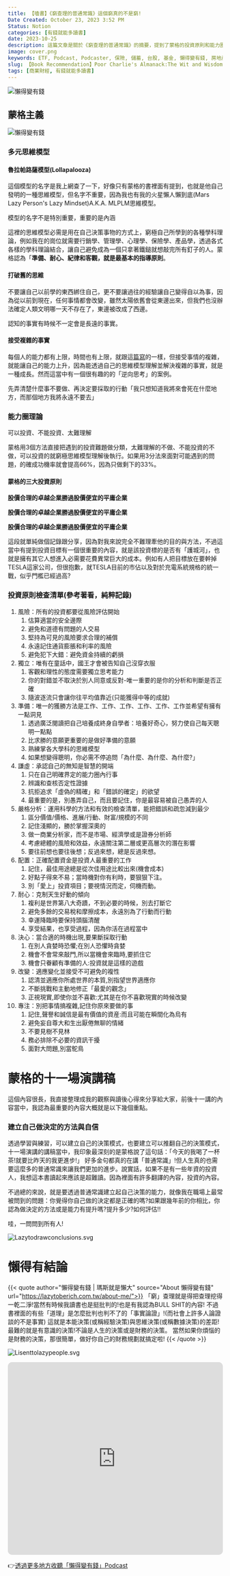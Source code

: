 ```yaml
---
title: 【嗑書】《窮查理的普通常識》這個窮真的不是窮!
Date Created: October 23, 2023 3:52 PM
Status: Notion
categories: [有錢就能多讀書]
date: 2023-10-25
description: 這篇文章是關於《窮查理的普通常識》的摘要，提到了蒙格的投資原則和能力圈理論。文章強調了接受複雜事實、建立自己的決策模式、獨立思考能力以及投資原則的重要性。此外，還提到了謙虛、耐心、準備和改變等方面的建議。最後，文章分享了一些關於懶得變有錢的觀察和心得。
image: cover.png
keywords: ETF, Podcast, Podcaster, 保險, 儲蓄, 台股, 基金, 懶得變有錢, 房地產, 投資, 投資理財, 支出, 收入, 月配息, 理財, 理財規劃, 瑪斯理財兩三事, 稅務, 總體經濟, 美股, 職涯心得, 股利收入, 複委託, 記帳, 讀書心得, 財務規劃, 財商, 貸款, 資產配置, 退休規劃, 開源節流
slug: 【Book Recommendation】Poor Charlie's Almanack:The Wit and Wisdom of Charles T. Munger" This book is truly not about poverty!
tags: [商業財經, 有錢就能多讀書]
---
```

![懶得變有錢](cover.png)

## 蒙格主義

![懶得變有錢](book.png)

### 多元思維模型

#### 魯拉帕路薩模型(Lollapalooza)

這個模型的名字是我上網查了一下，好像只有蒙格的書裡面有提到，也就是他自己發明的一種思維模型，但名字不重要，因為我也有我的火星懶人懶到底(Mars Lazy Person's Lazy Mindset)A.K.A. MLPLM思維模型。

模型的名字不是特別重要，重要的是內涵

這裡的思維模型必需是用在自己決策事物的方式上，窮極自己所學到的各種學科理論，例如我在的崗位就需要行銷學、管理學、心理學、保險學、產品學，透過各式各樣的學科理論結合，讓自己避免成為一個只拿著鐵鎚就想敲完所有釘子的人。蒙格認為「**準備、耐心、紀律和客觀，就是最基本的指導原則**。

#### 打破舊的思維

不要讓自己以前學的東西綁住自己，更不要讓過往的經驗讓自己變得自以為事，因為從以前到現在，任何事情都會改變，雖然太陽依舊會從東邊出來，但我們也沒辦法確定人類文明哪一天不存在了，東邊被改成了西邊。

認知的事實有時候不一定會是長遠的事實。

#### 接受複雜的事實

每個人的能力都有上限，時間也有上限，就跟這[篇寫](https://lazytoberich.com.tw/p/ep4there-is-a-bank-that-gives-you-1440-every-day-whether-you-have-spent-it-all-or-not.-the-next-day-it-will-fill-up-your-account-with-another-1440/)的一樣，但接受事情的複雜，就能讓自己的能力上升，因為能透過自己的思維模型理解並解決複雜的事實，就是一種成長。然而這當中有一個很有趣的的「逆向思考」的案例。

先弄清楚什麼事不要做、再決定要採取的行動「我只想知道我將來會死在什麼地方，而那個地方我將永遠不要去」

### 能力圈理論

可以投資、不能投資、太難理解

蒙格用3個方法直接把遇到的投資難題做分類，太難理解的不做、不能投資的不做，可以投資的就窮極思維模型理解後執行。如果用3分法來面對可能遇到的問題，的確成功機率就會提高66%，因為只做剩下的33%。

#### 蒙格的三大投資原則 

**股價合理的卓越企業勝過股價便宜的平庸企業**

**股價合理的卓越企業勝過股價便宜的平庸企業**

**股價合理的卓越企業勝過股價便宜的平庸企業**

這段就單純做個記錄跟分享，因為對我來說完全不難理牽他的目的與方法，不過這當中有提到投資目標有一個很重要的內容，就是該投資標的是否有「護城河」，也就是擁有其它人想進入必需要花費異常巨大的成本。例如有人把目標放在要幹掉TESLA這家公司，但很抱歉，就TESLA目前的市佔以及對於充電系統規格的統一戰，似乎門檻已經過高?

### 投資原則檢查清單(參考著看，純粹記錄)

1. 風險：所有的投資都要從風險評估開始
    1. 估算適當的安全邊際
    2. 避免和道德有問題的人交易
    3. 堅持為可見的風險要求合理的補償
    4. 永遠記住通貨膨脹和利率的風險
    5. 避免犯下大錯：避免資金持續的虧損
2. 獨立：唯有在童話中，國王才會被告知自己沒穿衣服
    1. 客觀和理性的態度需要獨立思考能力
    2. 你的對錯並不取決於別人同意或反對-唯一重要的是你的分析和判斷是否正確
    3. 隨波逐流只會讓你往平均值靠近(只能獲得中等的成就)
3. 準備：唯一的獲勝方法是工作、工作、工作、工作、工作、工作並希望有擁有一點洞見
    1. 透過廣泛閱讀把自己培養成終身自學者：培養好奇心，努力使自己每天聰明一點點
    2. 比求勝的意願更重要的是做好準備的意願
    3. 熟練掌各大學科的思維模型
    4. 如果想變得聰明，你必需不停追問「為什麼、為什麼、為什麼?」
4. 謙虛：承認自己的無知是智慧的開端
    1. 只在自己明確界定的能力圈內行事
    2. 辨識和查核否定性證據
    3. 抗拒追求「虛偽的精確」和「錯誤的確定」的欲望
    4. 最重要的是，別愚弄自己，而且要記住，你是最容易被自己愚弄的人
5. 嚴格分析：運用科學的方法和有效的檢查清單，能把錯誤和疏忽減到最少
    1. 區分價值/價格、進展/行動、財富/規模的不同
    2. 記住淺顯的，勝於掌握深奧的
    3. 做一商業分析家，而不是市場、經濟學或是證券分析師
    4. 考慮總體的風險和效益，永遠關注第二層或更高層次的潛在影響
    5. 要往前想也要往後想；反過來想，總是反過來想。
6. 配置：正確配置資金是投資人最重要的工作
    1. 記住，最佳用途總是從次佳用途比較出來(機會成本)
    2. 好點子得來不易；當時機對你有利時，要狠狠下注。
    3. 別「愛上」投資項目；要視情況而定，伺機而動。
7. 耐心：克制天生好動的傾向
    1. 複利是世界第八大奇蹟，不到必要的時候，別去打斷它
    2. 避免多餘的交易稅和摩擦成本，永遠別為了行動而行動
    3. 幸運降臨時要保持頭腦清醒
    4. 享受結果，也享受過程，因為你活在過程當中
8. 決心：當合適的時機出現,要果斷採取行動
    1. 在別人貪婪時恐懼;在別人恐懼時貪婪
    2. 機會不會常來敲門,所以當機會來臨時,要抓住它
    3. 機會只眷顧有準備的人:投資就是這樣的遊戲
9. 改變：適應變化並接受不可避免的複性
    1. 認清並適應你所處世界的本質,別指望世界適應你
    2. 不斷挑戰和主動地修正「最愛的觀念」
    3. 正視現實,即使你並不喜歡:尤其是在你不喜歡現實的時候改變
10. 專注：別把事情搞複雜,記住你原來要做的事
    1. 記住,聲譽和誠信是最有價值的資産:而且可能在瞬間化為烏有
    2. 避免妄自尊大和生出厭倦無聊的情緒
    3. 不要見樹不見林
    4. 務必排除不必要的資訊干擾
    5. 面對大問題,別當鴕鳥

# 蒙格的十一場演講稿

這個內容很長，我直接整理成我的觀察與讀後心得來分享給大家，前後十一講的內容當中，我認為最重要的內容大概就是以下幾個重點。

### 建立自己做決定的方法與自信

透過學習與練習，可以建立自己的決策模式，也要建立可以推翻自己的決策模式，十一場演講的講稿當中，我印象最深刻的是蒙格說了這句話：「今天的我喝了一杯茶!就要比昨天的我更進步!」
好多金句都真的在講「普通常識」!但人生真的也需要這麼多的普通常識來讓我們更加的進步。說實話，如果不是有一些年資的投資人，我想這本書讀起來應該是超難讀。因為裡面有許多翻譯的內容，投資的內容。

不過總的來說，就是要透過普通常識建立起自己決策的能力，就像我在職場上最常被問到的問題：你覺得你自己做的決定都是正確的嗎?如果跟幾年前的你相比，你認為做決定的方法或是能力有提升嗎?提升多少?如何評估!!

哇，一問問到所有人!

![Lazytodrawconclusions.svg](Lazytodrawconclusions.svg)

# 懶得有結論

{{< quote author="懶得變有錢 | 瑪斯就是懶大" source="About 懶得變有錢" url="https://lazytoberich.com.tw/about-me/">}}
「窮」查理就是得把查理挖得一乾二淨!當然有時候我讀書也是挺批判的!也是有我認為BULL SHIT的內容!
不過書裡面的有些「道理」是怎麼批判也判不了的「事實論證」!(而社會上許多人論證談的不是事實)
這就是本能決策(或稱經驗決策)與思維決策(或稱數據決策)的差距!最難的就是有意識的決策!不論是人生的決策或是財務的決策。
當然如果你煩惱的是財務的決策，那很簡單，做好你自己的財務規劃就搞定啦!
{{< /quote >}}

![Lisenttolazypeople.svg](Lisenttolazypeople.svg)


<iframe id="embedPlayer" src="https://embed.podcasts.apple.com/us/podcast/%E6%87%B6%E5%BE%97%E8%AE%8A%E6%9C%89%E9%8C%A2/id1707756115?itsct=podcast_box_player&amp;itscg=30200&amp;ls=1&amp;theme=auto" height="450px" frameborder="0" sandbox="allow-forms allow-popups allow-same-origin allow-scripts allow-top-navigation-by-user-activation" allow="autoplay *; encrypted-media *; clipboard-write" style="width: 100%; max-width: 660px; overflow: hidden; border-radius: 10px; transform: translateZ(0px); animation: 2s ease 0s 6 normal none running loading-indicator; background-color: rgb(228, 228, 228);"></iframe>


👉[透過更多地方收聽「懶得變有錢」Podcast](https://solink.soundon.fm/lazytoberich)